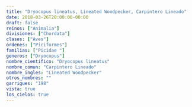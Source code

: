 ```yaml
---
title: "Dryocopus lineatus, Lineated Woodpecker, Carpintero Lineado"
date: 2018-03-26T20:00:00-00:00
draft: false
reinos: ["Animalia"]
divisiones: ["Chordata"]
clases: ["Aves"]
ordenes: ["Piciformes"]
familias: ["Picidae "]
generos: ["Dryocopus"]
nombre_cientifico: "Dryocopus lineatus"
nombre_comun: "Carpintero Lineado"
nombre_ingles: "Lineated Woodpecker"
otros_nombres: ""
garrigues: "198"
vista: true
los_cielos: true
---
```

